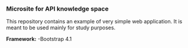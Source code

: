 ### Microsite for API knowledge space
This repository contains an example of very simple web application. It is meant to be used mainly for study purposes.

**Framework:**
-Bootstrap 4.1